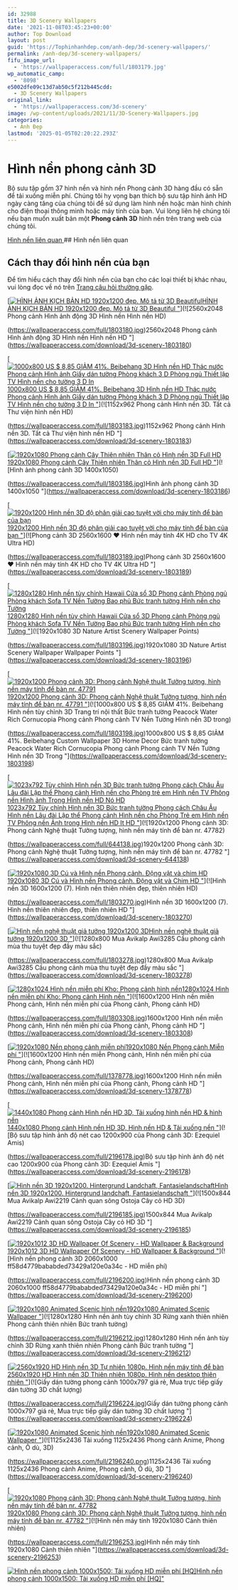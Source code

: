 ```yaml
---
id: 32988
title: 3D Scenery Wallpapers
date: '2021-11-08T03:45:23+00:00'
author: Top Download
layout: post
guid: 'https://Tophinhanhdep.com/anh-dep/3d-scenery-wallpapers/'
permalink: /anh-dep/3d-scenery-wallpapers/
fifu_image_url:
  - 'https://wallpaperaccess.com/full/1803179.jpg'
wp_automatic_camp:
  - '8098'
e5002dfe09c13d7ab50c5f212b445cdd:
  - 3D Scenery Wallpapers
original_link:
  - 'https://wallpaperaccess.com/3d-scenery'
image: /wp-content/uploads/2021/11/3D-Scenery-Wallpapers.jpg
categories:
  - Ảnh Đẹp
lastmod: '2025-01-05T02:20:22.293Z'
---
```

# Hình nền phong cảnh 3D

Bộ sưu tập gồm 37 hình nền và hình nền Phong cảnh 3D hàng đầu có sẵn để tải xuống miễn phí. Chúng tôi hy vọng bạn thích bộ sưu tập hình ảnh HD ngày càng tăng của chúng tôi để sử dụng làm hình nền hoặc màn hình chính cho điện thoại thông minh hoặc máy tính của bạn. Vui lòng liên hệ chúng tôi nếu bạn muốn xuất bản một **Phong cảnh 3D** hình nền trên trang web của chúng tôi.

[Hình nền liên quan ](#related) ## Hình nền liên quan

## Cách thay đổi hình nền của bạn

Để tìm hiểu cách thay đổi hình nền của bạn cho các loại thiết bị khác nhau, vui lòng đọc về nó trên [Trang câu hỏi thường gặp](https://tophinhanhdep.com/faq/).

  
[[![HÌNH ẢNH KỊCH BẢN HD 1920x1200 đẹp.  Mô tả từ 3D Beautiful](https://wallpaperaccess.com/full/1803179.jpg)HÌNH ẢNH KỊCH BẢN HD 1920x1200 đẹp. Mô tả từ 3D Beautiful "](https://wallpaperaccess.com/download/3d-scenery-1803179)](![2560x2048 Phong cảnh Hình ảnh động 3D Hình nền Hình nền HD)

(https://wallpaperaccess.com/full/1803180.jpg)2560x2048 Phong cảnh Hình ảnh động 3D Hình nền Hình nền HD "](https://wallpaperaccess.com/download/3d-scenery-1803180)

[[![1000x800 US $ 8,85 GIẢM 41%.  Beibehang 3D Hình nền HD Thác nước Phong cảnh Hình ảnh Giấy dán tường Phòng khách 3 D Phòng ngủ Thiết lập TV Hình nền cho tường 3 D In](https://wallpaperaccess.com/full/1803182.jpg)1000x800 US $ 8,85 GIẢM 41%. Beibehang 3D Hình nền HD Thác nước Phong cảnh Hình ảnh Giấy dán tường Phòng khách 3 D Phòng ngủ Thiết lập TV Hình nền cho tường 3 D In "](https://wallpaperaccess.com/download/3d-scenery-1803182)](![1152x962 Phong cảnh Hình nền 3D.  Tất cả Thư viện hình nền HD)

(https://wallpaperaccess.com/full/1803183.jpg)1152x962 Phong cảnh Hình nền 3D. Tất cả Thư viện hình nền HD "](https://wallpaperaccess.com/download/3d-scenery-1803183)

[[![1920x1080 Phong cảnh Cây Thiên nhiên Thân cỏ Hình nền 3D Full HD](https://wallpaperaccess.com/full/1803185.jpg)1920x1080 Phong cảnh Cây Thiên nhiên Thân cỏ Hình nền 3D Full HD "](https://wallpaperaccess.com/download/3d-scenery-1803185)](![Hình ảnh phong cảnh 3D 1400x1050)

(https://wallpaperaccess.com/full/1803186.jpg)Hình ảnh phong cảnh 3D 1400x1050 "](https://wallpaperaccess.com/download/3d-scenery-1803186)

[[![1920x1200 Hình nền 3D độ phân giải cao tuyệt vời cho máy tính để bàn của bạn](https://wallpaperaccess.com/full/122617.jpg)1920x1200 Hình nền 3D độ phân giải cao tuyệt vời cho máy tính để bàn của bạn "](https://wallpaperaccess.com/download/3d-scenery-122617)](![Phong cảnh 3D 2560x1600 ❤ Hình nền máy tính 4K HD cho TV 4K Ultra HD)

(https://wallpaperaccess.com/full/1803189.jpg)Phong cảnh 3D 2560x1600 ❤ Hình nền máy tính 4K HD cho TV 4K Ultra HD "](https://wallpaperaccess.com/download/3d-scenery-1803189)

[[![1280x1280 Hình nền tùy chỉnh Hawaii Cửa sổ 3D Phong cảnh Phòng ngủ Phòng khách Sofa TV Nền Tường Bao phủ Bức tranh tường Hình nền cho Tường](https://wallpaperaccess.com/full/1803191.jpg)1280x1280 Hình nền tùy chỉnh Hawaii Cửa sổ 3D Phong cảnh Phòng ngủ Phòng khách Sofa TV Nền Tường Bao phủ Bức tranh tường Hình nền cho Tường "](https://wallpaperaccess.com/download/3d-scenery-1803191)](![1920x1080 3D Nature Artist Scenery Wallpaper Points)

(https://wallpaperaccess.com/full/1803196.jpg)1920x1080 3D Nature Artist Scenery Wallpaper Wallpaper Points "](https://wallpaperaccess.com/download/3d-scenery-1803196)

[[![1920x1200 Phong cảnh 3D: Phong cảnh Nghệ thuật Tưởng tượng, hình nền máy tính để bàn nr.  47791](https://wallpaperaccess.com/full/644144.jpg)1920x1200 Phong cảnh 3D: Phong cảnh Nghệ thuật Tưởng tượng, hình nền máy tính để bàn nr. 47791 "](https://wallpaperaccess.com/download/3d-scenery-644144)](![1000x800 US $ 8,85 GIẢM 41%.  Beibehang Hình nền tùy chỉnh 3D Trang trí nội thất Bức tranh tường Peacock Water Rich Cornucopia Phong cảnh Phong cảnh TV Nền Tường Hình nền 3D trong)

(https://wallpaperaccess.com/full/1803198.jpg)1000x800 US $ 8,85 GIẢM 41%. Beibehang Custom Wallpaper 3D Home Decor Bức tranh tường Peacock Water Rich Cornucopia Phong cảnh Phong cảnh TV Nền Tường Hình nền 3D Trong "](https://wallpaperaccess.com/download/3d-scenery-1803198)

[[![1023x792 Tùy chỉnh Hình nền 3D Bức tranh tường Phong cách Châu Âu Lâu đài Lập thể Phong cảnh Hình nền cho Phòng trẻ em Hình nền TV Phông nền Hình ảnh Trong Hình nền HD Nó HD](https://wallpaperaccess.com/full/1803210.jpg)1023x792 Tùy chỉnh Hình nền 3D Bức tranh tường Phong cách Châu Âu Hình nền Lâu đài Lập thể Phong cảnh Hình nền cho Phòng Trẻ em Hình nền TV Phông nền Ảnh trong Hình nền HD It HD "](https://wallpaperaccess.com/download/3d-scenery-1803210)](![1920x1200 Phong cảnh 3D: Phong cảnh Nghệ thuật Tưởng tượng, hình nền máy tính để bàn nr.  47782)

(https://wallpaperaccess.com/full/644138.jpg)1920x1200 Phong cảnh 3D: Phong cảnh Nghệ thuật Tưởng tượng, hình nền máy tính để bàn nr. 47782 "](https://wallpaperaccess.com/download/3d-scenery-644138)

[[![1920x1080 3D Cú và Hình nền Phong cảnh.  Động vật và chim HD](https://wallpaperaccess.com/full/1803262.jpg)1920x1080 3D Cú và Hình nền Phong cảnh. Động vật và Chim HD "](https://wallpaperaccess.com/download/3d-scenery-1803262)](![Hình nền 3D 1600x1200 (7).  Hình nền thiên nhiên đẹp, thiên nhiên HD)

(https://wallpaperaccess.com/full/1803270.jpg)Hình nền 3D 1600x1200 (7). Hình nền thiên nhiên đẹp, thiên nhiên HD "](https://wallpaperaccess.com/download/3d-scenery-1803270)

[[![Hình nền nghệ thuật giả tưởng 1920x1200 3D](https://wallpaperaccess.com/full/1803273.jpg)Hình nền nghệ thuật giả tưởng 1920x1200 3D "](https://wallpaperaccess.com/download/3d-scenery-1803273)](![1280x800 Mua Avikalp Awi3285 Cầu phong cảnh mùa thu tuyệt đẹp đầy màu sắc)

(https://wallpaperaccess.com/full/1803278.jpg)1280x800 Mua Avikalp Awi3285 Cầu phong cảnh mùa thu tuyệt đẹp đầy màu sắc "](https://wallpaperaccess.com/download/3d-scenery-1803278)

[[![1280x1024 Hình nền miễn phí Kho: Phong cảnh hình nền](https://wallpaperaccess.com/full/1803293.jpg)1280x1024 Hình nền miễn phí Kho: Phong cảnh Hình nền "](https://wallpaperaccess.com/download/3d-scenery-1803293)](![1600x1200 Hình nền miễn Phong cảnh, Hình nền miễn phí của Phong cảnh, Phong cảnh HD)

(https://wallpaperaccess.com/full/1803308.jpg)1600x1200 Hình nền miễn Phong cảnh, Hình nền miễn phí của Phong cảnh, Phong cảnh HD "](https://wallpaperaccess.com/download/3d-scenery-1803308)

[[![1920x1080 Nền phong cảnh miễn phí](https://wallpaperaccess.com/full/1803323.jpg)1920x1080 Nền Phong cảnh Miễn phí "](https://wallpaperaccess.com/download/3d-scenery-1803323)](![1600x1200 Hình nền miễn Phong cảnh, Hình nền miễn phí của Phong cảnh, Phong cảnh HD)

(https://wallpaperaccess.com/full/1378778.jpg)1600x1200 Hình nền miễn Phong cảnh, Hình nền miễn phí của Phong cảnh, Phong cảnh HD "](https://wallpaperaccess.com/download/3d-scenery-1378778)

[[![1440x1080 Phong cảnh Hình nền HD 3D, Tải xuống hình nền HD & hình nền](https://wallpaperaccess.com/full/2196177.jpg)1440x1080 Phong cảnh Hình nền HD 3D, Hình nền HD &amp; Tải xuống nền "](https://wallpaperaccess.com/download/3d-scenery-2196177)](![Bộ sưu tập hình ảnh độ nét cao 1200x900 của Phong cảnh 3D: Ezequiel Amis)

(https://wallpaperaccess.com/full/2196178.jpg)Bộ sưu tập hình ảnh độ nét cao 1200x900 của Phong cảnh 3D: Ezequiel Amis "](https://wallpaperaccess.com/download/3d-scenery-2196178)

[[![Hình nền 3D 1920x1200.  Hintergrund Landchaft, Fantasielandschaft](https://wallpaperaccess.com/full/2196179.jpg)Hình nền 3D 1920x1200. Hintergrund landchaft, Fantasielandschaft "](https://wallpaperaccess.com/download/3d-scenery-2196179)](![1500x844 Mua Avikalp Awi2219 Cảnh quan sông Ostoja Cây cỏ HD 3D)

(https://wallpaperaccess.com/full/2196185.jpg)1500x844 Mua Avikalp Awi2219 Cảnh quan sông Ostoja Cây cỏ HD 3D "](https://wallpaperaccess.com/download/3d-scenery-2196185)

[[![1920x1012 3D HD Wallpaper Of Scenery - HD Wallpaper & Background](https://wallpaperaccess.com/full/2196190.jpg)1920x1012 3D HD Wallpaper Of Scenery - HD Wallpaper &amp; Background "](https://wallpaperaccess.com/download/3d-scenery-2196190)](![Hình nền phong cảnh 3D 2060x1000 ff58d4779bababded73429a120e0a34c - HD miễn phí)

(https://wallpaperaccess.com/full/2196200.jpg)Hình nền phong cảnh 3D 2060x1000 ff58d4779bababded73429a120e0a34c - HD miễn phí "](https://wallpaperaccess.com/download/3d-scenery-2196200)

[[![1920x1080 Animated Scenic hình nền](https://wallpaperaccess.com/full/2196203.jpg)1920x1080 Animated Scenic Wallpaper "](https://wallpaperaccess.com/download/3d-scenery-2196203)](![1280x1280 Hình nền ảnh tùy chỉnh 3D Rừng xanh thiên nhiên Phong cảnh thiên nhiên Bức tranh tường)

(https://wallpaperaccess.com/full/2196212.jpg)1280x1280 Hình nền ảnh tùy chỉnh 3D Rừng xanh thiên nhiên Phong cảnh Bức tranh tường "](https://wallpaperaccess.com/download/3d-scenery-2196212)

[[![2560x1920 HD Hình nền 3D Tự nhiên 1080p.  Hình nền máy tính để bàn](https://wallpaperaccess.com/full/2196213.jpg)2560x1920 HD Hình nền 3D Thiên nhiên 1080p. Hình nền desktop thiên nhiên "](https://wallpaperaccess.com/download/3d-scenery-2196213)](![Giấy dán tường phong cảnh 1000x797 giá rẻ, Mua trực tiếp giấy dán tường 3D chất lượng)

(https://wallpaperaccess.com/full/2196224.jpg)Giấy dán tường phong cảnh 1000x797 giá rẻ, Mua trực tiếp giấy dán tường 3D chất lượng "](https://wallpaperaccess.com/download/3d-scenery-2196224)

[[![1920x1080 Animated Scenic hình nền](https://wallpaperaccess.com/full/2196226.jpg)1920x1080 Animated Scenic Wallpaper "](https://wallpaperaccess.com/download/3d-scenery-2196226)](![1125x2436 Tải xuống 1125x2436 Phong cảnh Anime, Phong cảnh, Ô dù, 3D)

(https://wallpaperaccess.com/full/2196240.png)1125x2436 Tải xuống 1125x2436 Phong cảnh Anime, Phong cảnh, Ô dù, 3D "](https://wallpaperaccess.com/download/3d-scenery-2196240)

 [[![1920x1080 Phong cảnh 3D: Phong cảnh Nghệ thuật Tưởng tượng, hình nền máy tính để bàn nr.  47782](https://wallpaperaccess.com/full/2196245.jpg)1920x1080 Phong cảnh 3D: Phong cảnh Nghệ thuật Tưởng tượng, hình nền máy tính để bàn nr. 47782 "](https://wallpaperaccess.com/download/3d-scenery-2196245)](![Hình nền máy tính 1920x1080 Cảnh thiên nhiên)

(https://wallpaperaccess.com/full/2196253.jpg)Hình nền máy tính 1920x1080 Cảnh thiên nhiên "](https://wallpaperaccess.com/download/3d-scenery-2196253)

[![Hình nền phong cảnh 1000x1500: Tải xuống HD miễn phí [HQ]](https://wallpaperaccess.com/full/2196258.jpg)Hình nền phong cảnh 1000x1500: Tải xuống HD miễn phí \[HQ\]"](https://wallpaperaccess.com/download/3d-scenery-2196258)
